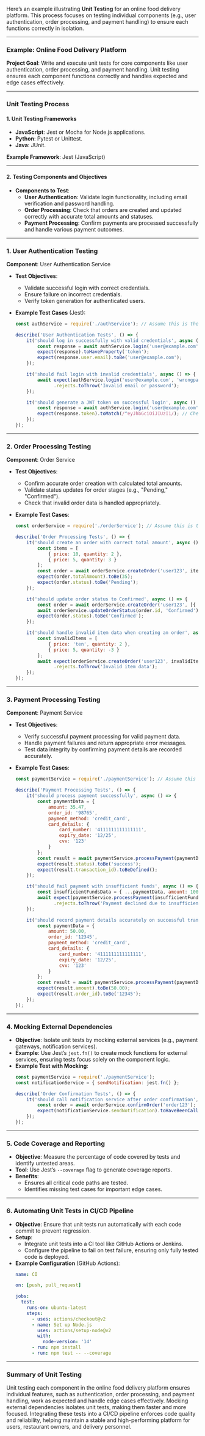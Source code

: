 Here’s an example illustrating **Unit Testing** for an online food delivery platform. This process focuses on testing individual components (e.g., user authentication, order processing, and payment handling) to ensure each functions correctly in isolation.

---

### Example: Online Food Delivery Platform

**Project Goal**: Write and execute unit tests for core components like user authentication, order processing, and payment handling. Unit testing ensures each component functions correctly and handles expected and edge cases effectively.

---

### **Unit Testing Process**

#### 1. **Unit Testing Frameworks**

   - **JavaScript**: Jest or Mocha for Node.js applications.
   - **Python**: Pytest or Unittest.
   - **Java**: JUnit.

   **Example Framework**: Jest (JavaScript)

---

#### 2. **Testing Components and Objectives**

   - **Components to Test**:
     - **User Authentication**: Validate login functionality, including email verification and password handling.
     - **Order Processing**: Check that orders are created and updated correctly with accurate total amounts and statuses.
     - **Payment Processing**: Confirm payments are processed successfully and handle various payment outcomes.

---

### **1. User Authentication Testing**

**Component**: User Authentication Service

   - **Test Objectives**:
     - Validate successful login with correct credentials.
     - Ensure failure on incorrect credentials.
     - Verify token generation for authenticated users.

   - **Example Test Cases** (Jest):
     ```javascript
     const authService = require('./authService'); // Assume this is the authentication service file

     describe('User Authentication Tests', () => {
         it('should log in successfully with valid credentials', async () => {
             const response = await authService.login('user@example.com', 'password123');
             expect(response).toHaveProperty('token');
             expect(response.user.email).toBe('user@example.com');
         });

         it('should fail login with invalid credentials', async () => {
             await expect(authService.login('user@example.com', 'wrongpassword'))
                   .rejects.toThrow('Invalid email or password');
         });

         it('should generate a JWT token on successful login', async () => {
             const response = await authService.login('user@example.com', 'password123');
             expect(response.token).toMatch(/^eyJhbGciOiJIUzI1/); // Check token format
         });
     });
     ```

---

### **2. Order Processing Testing**

**Component**: Order Service

   - **Test Objectives**:
     - Confirm accurate order creation with calculated total amounts.
     - Validate status updates for order stages (e.g., "Pending," "Confirmed").
     - Check that invalid order data is handled appropriately.

   - **Example Test Cases**:
     ```javascript
     const orderService = require('./orderService'); // Assume this is the order service file

     describe('Order Processing Tests', () => {
         it('should create an order with correct total amount', async () => {
             const items = [
                 { price: 10, quantity: 2 },
                 { price: 5, quantity: 3 }
             ];
             const order = await orderService.createOrder('user123', items);
             expect(order.totalAmount).toBe(35);
             expect(order.status).toBe('Pending');
         });

         it('should update order status to Confirmed', async () => {
             const order = await orderService.createOrder('user123', [{ price: 20, quantity: 1 }]);
             await orderService.updateOrderStatus(order.id, 'Confirmed');
             expect(order.status).toBe('Confirmed');
         });

         it('should handle invalid item data when creating an order', async () => {
             const invalidItems = [
                 { price: 'ten', quantity: 2 },
                 { price: 5, quantity: -3 }
             ];
             await expect(orderService.createOrder('user123', invalidItems))
                   .rejects.toThrow('Invalid item data');
         });
     });
     ```

---

### **3. Payment Processing Testing**

**Component**: Payment Service

   - **Test Objectives**:
     - Verify successful payment processing for valid payment data.
     - Handle payment failures and return appropriate error messages.
     - Test data integrity by confirming payment details are recorded accurately.

   - **Example Test Cases**:
     ```javascript
     const paymentService = require('./paymentService'); // Assume this is the payment service file

     describe('Payment Processing Tests', () => {
         it('should process payment successfully', async () => {
             const paymentData = {
                 amount: 35.47,
                 order_id: '98765',
                 payment_method: 'credit_card',
                 card_details: {
                     card_number: '4111111111111111',
                     expiry_date: '12/25',
                     cvv: '123'
                 }
             };
             const result = await paymentService.processPayment(paymentData);
             expect(result.status).toBe('success');
             expect(result.transaction_id).toBeDefined();
         });

         it('should fail payment with insufficient funds', async () => {
             const insufficientFundsData = { ...paymentData, amount: 1000 };
             await expect(paymentService.processPayment(insufficientFundsData))
                   .rejects.toThrow('Payment declined due to insufficient funds');
         });

         it('should record payment details accurately on successful transaction', async () => {
             const paymentData = {
                 amount: 50.00,
                 order_id: '12345',
                 payment_method: 'credit_card',
                 card_details: {
                     card_number: '4111111111111111',
                     expiry_date: '12/25',
                     cvv: '123'
                 }
             };
             const result = await paymentService.processPayment(paymentData);
             expect(result.amount).toBe(50.00);
             expect(result.order_id).toBe('12345');
         });
     });
     ```

---

### **4. Mocking External Dependencies**

   - **Objective**: Isolate unit tests by mocking external services (e.g., payment gateways, notification services).
   - **Example**: Use Jest’s `jest.fn()` to create mock functions for external services, ensuring tests focus solely on the component logic.
   - **Example Test with Mocking**:
     ```javascript
     const paymentService = require('./paymentService');
     const notificationService = { sendNotification: jest.fn() };

     describe('Order Confirmation Tests', () => {
         it('should call notification service after order confirmation', async () => {
             const order = await orderService.confirmOrder('order123');
             expect(notificationService.sendNotification).toHaveBeenCalledWith(expect.any(String), 'Order confirmed!');
         });
     });
     ```

---

### **5. Code Coverage and Reporting**

   - **Objective**: Measure the percentage of code covered by tests and identify untested areas.
   - **Tool**: Use Jest’s `--coverage` flag to generate coverage reports.
   - **Benefits**:
     - Ensures all critical code paths are tested.
     - Identifies missing test cases for important edge cases.

---

### **6. Automating Unit Tests in CI/CD Pipeline**

   - **Objective**: Ensure that unit tests run automatically with each code commit to prevent regression.
   - **Setup**:
     - Integrate unit tests into a CI tool like GitHub Actions or Jenkins.
     - Configure the pipeline to fail on test failure, ensuring only fully tested code is deployed.
   - **Example Configuration** (GitHub Actions):
     ```yaml
     name: CI

     on: [push, pull_request]

     jobs:
       test:
         runs-on: ubuntu-latest
         steps:
           - uses: actions/checkout@v2
           - name: Set up Node.js
             uses: actions/setup-node@v2
             with:
               node-version: '14'
           - run: npm install
           - run: npm test -- --coverage
     ```

---

### **Summary of Unit Testing**

Unit testing each component in the online food delivery platform ensures individual features, such as authentication, order processing, and payment handling, work as expected and handle edge cases effectively. Mocking external dependencies isolates unit tests, making them faster and more focused. Integrating these tests into a CI/CD pipeline enforces code quality and reliability, helping maintain a stable and high-performing platform for users, restaurant owners, and delivery personnel.
